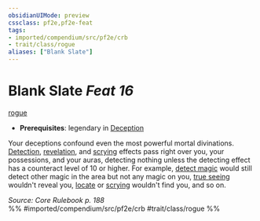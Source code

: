 ```yaml
---
obsidianUIMode: preview
cssclass: pf2e,pf2e-feat
tags:
- imported/compendium/src/pf2e/crb
- trait/class/rogue
aliases: ["Blank Slate"]
---
```

# Blank Slate  *Feat 16*  
[rogue](rules/traits/rogue.md)  

- **Prerequisites**: legendary in [Deception](../skills.md#Deception)

Your deceptions confound even the most powerful mortal divinations. [Detection](detection.md), [revelation](revelation.md), and [scrying](rules/traits/scrying.md) effects pass right over you, your possessions, and your auras, detecting nothing unless the detecting effect has a counteract level of 10 or higher. For example, [detect magic](../spells/detect-magic.md) would still detect other magic in the area but not any magic on you, [true seeing](../spells/true-seeing.md) wouldn't reveal you, [locate](../spells/locate.md) or [scrying](../spells/scrying.md) wouldn't find you, and so on.

*Source: Core Rulebook p. 188*  
%% #imported/compendium/src/pf2e/crb #trait/class/rogue %%